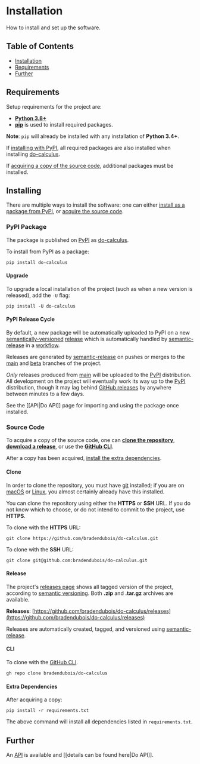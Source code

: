 # Installation

How to install and set up the software.

## Table of Contents

* [Installation](#installing)
* [Requirements](#requirements)
* [Further](#further)

## Requirements

Setup requirements for the project are:
- **[Python 3.8+](https://www.python.org/)**
- [**pip**](https://pip.pypa.io/en/stable/) is used to install required packages.

**Note**: `pip` will already be installed with any installation of **Python 3.4+**.

If [installing with PyPI](#pypi-package), all required packages are also installed when installing [do-calculus](https://pypi.org/project/do-calculus/).

If [acquiring a copy of the source code](#source-code), additional packages must be installed.

## Installing

There are multiple ways to install the software: one can either [install as a package from PyPI](#pypi-package), or [acquire the source code](#source-code).

### PyPI Package

The package is published on [PyPI](https://pypi.org/) as [do-calculus](https://pypi.org/project/do-calculus/).

To install from PyPI as a package:

```shell
pip install do-calculus
```

#### Upgrade

To upgrade a local installation of the project (such as when a new version is released), add the ``-U`` flag:

```shell
pip install -U do-calculus
```

#### PyPI Release Cycle

By default, a new package will be automatically uploaded to PyPI on a new [semantically-versioned](https://semver.org/) [release](https://github.com/bradendubois/do-calculus/releases) which is automatically handled by [semantic-release](https://github.com/semantic-release/semantic-release) in a [workflow](https://github.com/bradendubois/do-calculus/actions).

Releases are generated by [semantic-release](https://github.com/semantic-release/semantic-release) on pushes or merges to the [main](https://github.com/bradendubois/do-calculus/tree/main) and [beta](https://github.com/bradendubois/do-calculus/tree/beta) branches of the project.

*Only* releases produced from [main](https://github.com/bradendubois/do-calculus/tree/main) will be uploaded to the [PyPI](https://pypi.org/project/do-calculus/) distribution. All development on the project will eventually work its way up to the [PyPI](https://pypi.org/project/do-calculus/) distribution, though it may lag behind [GitHub releases](https://github.com/bradendubois/do-calculus/releases) by anywhere between minutes to a few days.

See the [[API|Do API]] page for importing and using the package once installed.

### Source Code

To acquire a copy of the source code, one can [**clone the repository**](#clone), [**download a release**](#release), or use the [**GitHub CLI**](#cli).

After a copy has been acquired, [install the extra dependencies](#extra-dependencies).

#### Clone

In order to clone the repository, you must have [git](https://git-scm.com/) installed; if you are on [macOS](https://www.apple.com/ca/macos/) or [Linux](https://www.linux.org/), you almost certainly already have this installed.

You can clone the repository using either the **HTTPS** or **SSH** URL.  If you do not know which to choose, or do not intend to commit to the project, use **HTTPS**.

To clone with the **HTTPS** URL:

```shell
git clone https://github.com/bradendubois/do-calculus.git
```

To clone with the **SSH** URL:
```shell
git clone git@github.com:bradendubois/do-calculus.git
```

#### Release

The project's [releases page](https://github.com/bradendubois/do-calculus/releases) shows all tagged version of the project, according to [semantic versioning](https://semver.org/). Both **.zip** and **.tar.gz** archives are available. 

**Releases**: [https://github.com/bradendubois/do-calculus/releases](https://github.com/bradendubois/do-calculus/releases)

Releases are automatically created, tagged, and versioned using [semantic-release](https://github.com/semantic-release/semantic-release). 

#### CLI

To clone with the [GitHub CLI](https://cli.github.com/).

```shell
gh repo clone bradendubois/do-calculus
```

#### Extra Dependencies

After acquiring a copy:

```shell
pip install -r requirements.txt
```

The above command will install all dependencies listed in ``requirements.txt``.

## Further

An [API](https://en.wikipedia.org/wiki/API) is available and [[details can be found here|Do API]].

